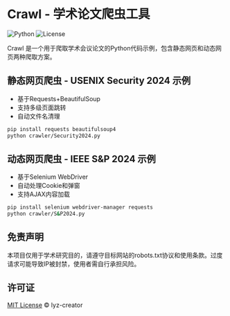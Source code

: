 # Crawl - 学术论文爬虫工具

![Python](https://img.shields.io/badge/Python-3.9+-blue.svg)
![License](https://img.shields.io/badge/License-MIT-green.svg)

Crawl 是一个用于爬取学术会议论文的Python代码示例，包含静态网页和动态网页两种爬取方案。

## 静态网页爬虫 - USENIX Security 2024 示例
- 基于Requests+BeautifulSoup
- 支持多级页面跳转  
- 自动文件名清理
```bash
pip install requests beautifulsoup4
python crawler/Security2024.py
```

## 动态网页爬虫 - IEEE S&P 2024 示例
- 基于Selenium WebDriver
- 自动处理Cookie和弹窗
- 支持AJAX内容加载
```bash
pip install selenium webdriver-manager requests
python crawler/S&P2024.py
```

## 免责声明
本项目仅用于学术研究目的，请遵守目标网站的robots.txt协议和使用条款。过度请求可能导致IP被封禁，使用者需自行承担风险。

## 许可证
[MIT License](https://opensource.org/license/mit) © lyz-creator
